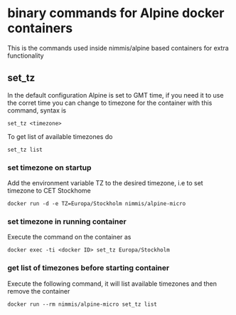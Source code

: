 # binary commands for Alpine docker containers

This is the commands used inside nimmis/alpine based containers
for extra functionality

## set_tz

In the default configuration Alpine is set to GMT time, if you need it
to use the corret time you can change to timezone for the container 
with this command, syntax is

	set_tz <timezone>

To get list of available timezones do

	set_tz list


### set timezone on startup

Add the environment variable TZ to the desired timezone, i.e to set timezone to 
CET Stockhome

	docker run -d -e TZ=Europa/Stockholm nimmis/alpine-micro

### set timezone in running container

Execute the command on the container as

	docker exec -ti <docker ID> set_tz Europa/Stockholm

### get list of timezones before starting container

Execute the following command, it will list available timezones and then
remove the container

	docker run --rm nimmis/alpine-micro set_tz list
